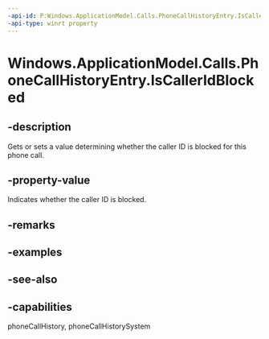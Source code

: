 ```yaml
---
-api-id: P:Windows.ApplicationModel.Calls.PhoneCallHistoryEntry.IsCallerIdBlocked
-api-type: winrt property
---
```


<!-- Property syntax
public bool IsCallerIdBlocked { get;  set; }
-->

# Windows.ApplicationModel.Calls.PhoneCallHistoryEntry.IsCallerIdBlocked

## -description
Gets or sets a value determining whether the caller ID is blocked for this phone call.

## -property-value
Indicates whether the caller ID is blocked.

## -remarks

## -examples

## -see-also

## -capabilities
phoneCallHistory, phoneCallHistorySystem
